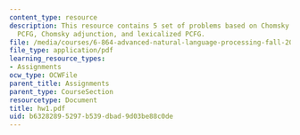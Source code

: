```yaml
---
content_type: resource
description: This resource contains 5 set of problems based on Chomsky Normal Form,
  PCFG, Chomsky adjunction, and lexicalized PCFG.
file: /media/courses/6-864-advanced-natural-language-processing-fall-2005/b63282895297b539dbad9d03be88c0de_hw1.pdf
file_type: application/pdf
learning_resource_types:
- Assignments
ocw_type: OCWFile
parent_title: Assignments
parent_type: CourseSection
resourcetype: Document
title: hw1.pdf
uid: b6328289-5297-b539-dbad-9d03be88c0de
---
```

